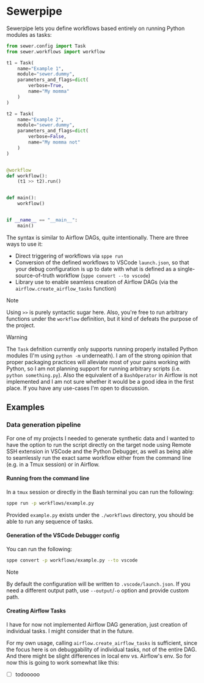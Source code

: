 # Sewerpipe

Sewerpipe lets you define workflows based entirely on running Python modules as tasks:


```python
from sewer.config import Task
from sewer.workflows import workflow

t1 = Task(
    name="Example 1",
    module="sewer.dummy",
    parameters_and_flags=dict(
        verbose=True,
        name="My momma"
    )
)

t2 = Task(
    name="Example 2",
    module="sewer.dummy",
    parameters_and_flags=dict(
        verbose=False,
        name="My momma not"
    )
)


@workflow
def workflow():
    (t1 >> t2).run()


def main():
    workflow()


if __name__ == "__main__":
    main()
```

The syntax is similar to Airflow DAGs, quite intentionally. There are three ways to use it:
- Direct triggering of workflows via `sppe run`
- Conversion of the defined workflows to VSCode `launch.json`, so that your debug configuration is up to date with what is defined as a single-source-of-truth workflow (`sppe convert --to vscode`)
- Library use to enable seamless creation of Airflow DAGs (via the `airflow.create_airflow_tasks` function)

> [!note]
> Using `>>` is purely syntactic sugar here. Also, you're free to run arbitrary functions under the `workflow` definition, but it kind of defeats the purpose of the project.

> [!warning]
> The `Task` defnition currently only supports running properly installed Python modules (I'm using `python -m` underneath). I am of the strong opinion that proper packaging practices will alleviate most of your pains working with Python, so I am not planning support for running arbitrary scripts (i.e. `python something.py`). Also the equivalent of a `BashOperator` in Airflow is not implemented and I am not sure whether it would be a good idea in the first place. If you have any use-cases I'm open to discussion.


## Examples

### Data generation pipeline

For one of my projects I needed to generate synthetic data and I wanted to have the option to run the script directly on the target node using Remote SSH extension in VSCode and the Python Debugger, as well as being able to seamlessly run the exact same workflow either from the command line (e.g. in a Tmux session) or in Airflow.

#### Running from the command line

In a `tmux` session or directly in the Bash terminal you can run the following:

```bash
sppe run -p workflows/example.py
```

Provided `example.py` exists under the `./workflows` directory, you should be able to run any sequence of tasks.

#### Generation of the VSCode Debugger config

You can run the following:

```bash
sppe convert -p workflows/example.py --to vscode
```

> [!note]
> By default the configuration will be written to `.vscode/launch.json`. If you need a different output path, use `--output`/`-o` option and provide custom path.

#### Creating Airflow Tasks

I have for now not implemented Airflow DAG generation, just creation of individual tasks. I might consider that in the future.

For my own usage, calling `airflow.create_airflow_tasks` is sufficient, since the focus here is on debuggability of individual tasks, not of the entire DAG. And there might be slight differences in local env vs. Airflow's env. So for now this is going to work somewhat like this:

- [ ] todooooo

